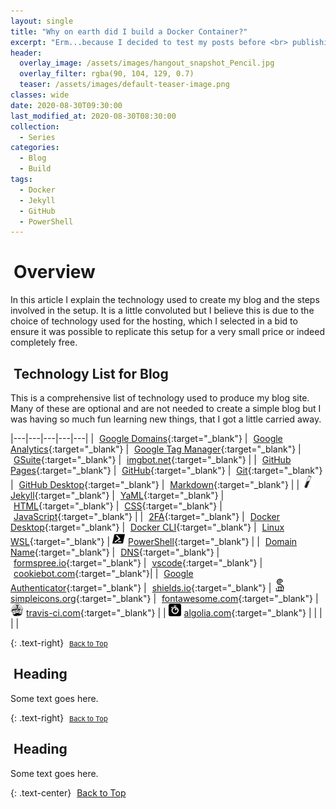 ```yaml
---
layout: single
title: "Why on earth did I build a Docker Container?"
excerpt: "Erm...because I decided to test my posts before <br> publishing my Blog? Yep, I am doing that now."
header:
  overlay_image: /assets/images/hangout_snapshot_Pencil.jpg
  overlay_filter: rgba(90, 104, 129, 0.7)
  teaser: /assets/images/default-teaser-image.png
classes: wide
date: 2020-08-30T09:30:00
last_modified_at: 2020-08-30T08:30:00
collection:
  - Series
categories:
  - Blog
  - Build
tags:
  - Docker
  - Jekyll
  - GitHub
  - PowerShell
---
```


<script src="https://formspree.io/js/formbutton-v1.0.0.min.js" defer></script>
<script>
  window.formbutton=window.formbutton||function(){(formbutton.q=formbutton.q||[]).push(arguments)};
/* customize formbutton here*/     
  formbutton("create", {
    action: "https://formspree.io/xvowjgjd",
    buttonImg: "<i class='fas fa-envelope' style='font-size:20px'/>",
    theme: "minimal",
    title: "Contact Me!",
    fields: [
      { 
        type: "email", 
        label: "Email:", 
        name: "email",
        required: true,
        placeholder: "your@email.com"
      },
      {
        type: "textarea",
        label: "Message:",
        name: "message",
        required: true,
        placeholder: "What's on your mind?",
      },
      { type: "submit" }      
    ],
    styles: {
      fontFamily: "Roboto",
      fontSize: "1em",
      title: {
        background: "#999999",
      },
      button: {
        background: "#999999",
      }
    },
    initiallyVisible: false
  });
</script>

# <i class="fas fa-book" aria-hidden="true" style="color: white; margin-right:5px;"></i> Overview

In this article I explain the technology used to create my blog and the steps involved in the setup. It is a little convoluted but I believe this is due to the choice of technology used for the hosting, which I selected in a bid to ensure it was possible to replicate this setup for a very small price or indeed completely free.

## <i class="fas fa-microchip" aria-hidden="true" style="color: white; margin-right:5px;"></i> Technology List for Blog

This is a comprehensive list of technology used to produce my blog site. Many of these are optional and are not needed to create a simple blog but I was having so much fun learning new things, that I got a little carried away.

|---|---|---|---|---|
| [<i class="fab fa-google" aria-hidden="true" style="color: white; margin-right:5px;"></i>Google Domains][1]{:target="_blank"} | [<i class="fab fa-google" aria-hidden="true" style="color: white; margin-right:5px;"></i>Google Analytics][2]{:target="_blank"} | [<i class="fab fa-google" aria-hidden="true" style="color: white; margin-right:5px;"></i>Google Tag Manager][3]{:target="_blank"} | [<i class="fab fa-google" aria-hidden="true" style="color: white; margin-right:5px;"></i>GSuite][4]{:target="_blank"} | [<i class="fas fa-robot" aria-hidden="true" style="color: white; margin-right:5px;"></i>imgbot.net][5]{:target="_blank"} |
| [<i class="fab fa-github-square" aria-hidden="true" style="color: white; margin-right:5px;"></i>GitHub Pages][6]{:target="_blank"} | [<i class="fab fa-github" aria-hidden="true" style="color: white; margin-right:5px;"></i>GitHub][7]{:target="_blank"} | [<i class="fab fa-git" aria-hidden="true" style="color: white; margin-right:5px;"></i>Git][8]{:target="_blank"} | [<i class="fab fa-github" aria-hidden="true" style="color: white; margin-right:5px;"></i>GitHub Desktop][9]{:target="_blank"} | [<i class="fab fa-markdown" aria-hidden="true" style="color: white; margin-right:5px;"></i>Markdown][10]{:target="_blank"} |
| [<img src="/assets/images/brandicons/jekyll.svg" width="20" height="20" style="color: white; margin-right:5px;">Jekyll][11]{:target="_blank"} | [<i class="fas fa-code" aria-hidden="true" style="color: white; margin-right:5px;"></i>YaML][12]{:target="_blank"} | [<i class="fab fa-html5" aria-hidden="true" style="color: white; margin-right:5px;"></i>HTML][13]{:target="_blank"} | [<i class="fab fa-css3-alt" aria-hidden="true" style="color: white; margin-right:5px;"></i>CSS][14]{:target="_blank"} | [<i class="fab fa-java" aria-hidden="true" style="color: white; margin-right:5px;"></i>JavaScript][15]{:target="_blank"} |
| [<i class="fas fa-user-secret" aria-hidden="true" style="color: white; margin-right:5px;"></i>2FA][16]{:target="_blank"} | [<i class="fab fa-docker" aria-hidden="true" style="color: white; margin-right:5px;"></i>Docker Desktop][17]{:target="_blank"} | [<i class="fab fa-docker" aria-hidden="true" style="color: white; margin-right:5px;"></i>Docker CLI][18]{:target="_blank"} | [<i class="fab fa-linux" aria-hidden="true" style="color: white; margin-right:5px;"></i>Linux WSL][19]{:target="_blank"} | [<img src="/assets/images/brandicons/powershell.svg" width="20" height="20" style="color: white; margin-right:5px;">PowerShell][20]{:target="_blank"} |
| [<i class="fas fa-route" aria-hidden="true" style="color: white; margin-right:5px;"></i>Domain Name][21]{:target="_blank"} | [<i class="fas fa-route" aria-hidden="true" style="color: white; margin-right:5px;"></i>DNS][22]{:target="_blank"} | [<i class="fas fa-envelope-open-text" aria-hidden="true" style="color: white; margin-right:5px;"></i>formspree.io][23]{:target="_blank"} | [<i class="fas fa-laptop-code" aria-hidden="true" style="color: white; margin-right:5px;"></i>vscode][24]{:target="_blank"} | [<i class="fas fa-cookie-bite" aria-hidden="true" style="color: white; margin-right:5px;"></i>cookiebot.com][25]{:target="_blank"}|
| [<i class="fab fa-google" aria-hidden="true" style="color: white; margin-right:5px;"></i>Google Authenticator][26]{:target="_blank"} | [<i class="fas fa-shield-alt" aria-hidden="true" style="color: white; margin-right:5px;"></i>shields.io][27]{:target="_blank"} | [<img src="/assets/images/brandicons/simpleicons.svg" width="20" height="20" style="color: white; margin-right:5px;"> simpleicons.org][28]{:target="_blank"} | [<i class="fab fa-font-awesome" aria-hidden="true" style="color: white; margin-right:5px;"></i>fontawesome.com][29]{:target="_blank"} | [<img src="/assets/images/brandicons/travisci.svg" width="20" height="20" style="color: white; margin-right:5px;">travis-ci.com][30]{:target="_blank"} |
| [<img src="/assets/images/brandicons/algolia.svg" width="20" height="20" style="color: white; margin-right:5px;">algolia.com][31]{:target="_blank"} |  |  |  |  |

{: .text-right}
<span style="font-size:11px;"><a href="#"><i class="fas fa-caret-up" aria-hidden="true" style="color: white; margin-right:5px;"></i>Back to Top</a></span>

## <i class="fas fa-code-branch" aria-hidden="true" style="color: white; margin-right:5px;"></i> Heading

Some text goes here.

{: .text-right}
<span style="font-size:11px;"><a href="#"><i class="fas fa-caret-up" aria-hidden="true" style="color: white; margin-right:5px;"></i>Back to Top</a></span>

## <i class="fas fa-code-branch" aria-hidden="true" style="color: white; margin-right:5px;"></i> Heading

Some text goes here.

{: .text-center}
<a href="#" class="btn btn--info btn--small"><i class="fas fa-caret-up" aria-hidden="true" style="color: white; margin-right:5px;"></i>Back to Top</a>

[1]: https://domains.google/
[2]: https://analytics.google.com/
[3]: https://marketingplatform.google.com/intl/en_uk/about/tag-manager/
[4]: https://gsuite.google.co.uk/intl/en_uk/
[5]: https://github.com/marketplace/imgbot
[6]: https://pages.github.com/
[7]: https://github.com/
[8]: https://git-scm.com/
[9]: https://desktop.github.com/
[10]: https://www.markdownguide.org/
[11]: https://jekyllrb.com/
[12]: https://yaml.org/
[13]: https://www.w3schools.com/html/
[14]: https://www.w3schools.com/css/
[15]: https://www.w3schools.com/js/
[16]: https://en.wikipedia.org/wiki/Multi-factor_authentication
[17]: https://www.docker.com/products/docker-desktop
[18]: https://docs.docker.com/compose/reference/
[19]: https://docs.microsoft.com/en-us/windows/wsl/about
[20]: https://docs.microsoft.com/en-us/powershell/scripting/overview
[21]: https://en.wikipedia.org/wiki/Domain_name
[22]: https://en.wikipedia.org/wiki/Domain_Name_System
[23]: https://formspree.io/
[24]: https://code.visualstudio.com/
[25]: https://www.cookiebot.com/
[26]: https://play.google.com/store/apps/details?id=com.google.android.apps.authenticator2&hl=en_GB
[27]: https://shields.io/
[28]: https://simpleicons.org/
[29]: https://fontawesome.com/
[30]: https://travis-ci.com/
[31]: https://www.algolia.com/

